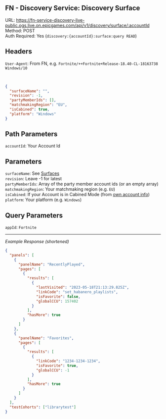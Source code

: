 ## FN - Discovery Service: Discovery Surface

URL: https://fn-service-discovery-live-public.ogs.live.on.epicgames.com/api/v1/discovery/surface/:accountId \
Method: POST \
Auth Required: Yes (`discovery:{accountId}:surface:query READ`)

## Headers

`User-Agent`: From FN, e.g. `Fortnite/++Fortnite+Release-18.40-CL-18163738 Windows/10`

<br/>

```json
{
  "surfaceName": "",
  "revision": -1,
  "partyMemberIds": [],
  "matchmakingRegion": "EU",
  "isCabined": true,
  "platform": "Windows"
}
```

## Path Parameters

`accountId`: Your Account Id

## Parameters

`surfaceName`: See [Surfaces](./README.md#surfaces) <br/>
`revision`: Leave -1 for latest <br/>
`partyMemberIds`: Array of the party member account ids (or an empty array) <br/>
`matchmakingRegion`: Your matchmaking region (e.g. `EU`) <br/>
`isCabined`: If your Account is in Cabined Mode (from [own account info](../../AccountService/Account/Lookup/AccountId.md)) <br/>
`platform`: Your platform (e.g. `Windows`)

## Query Parameters

`appId`: `Fortnite`

---

_Example Response (shortened)_

```json
{
  "panels": [
    {
      "panelName": "RecentlyPlayed",
      "pages": [
        {
          "results": [
            {
              "lastVisited": "2023-05-18T21:13:29.825Z",
              "linkCode": "set_habanero_playlists",
              "isFavorite": false,
              "globalCCU": 157402
            }
          ],
          "hasMore": true
        }
      ]
    },
    {
      "panelName": "Favorites",
      "pages": [
        {
          "results": [
            {
              "linkCode": "1234-1234-1234",
              "isFavorite": true,
              "globalCCU": -1
            }
          ],
          "hasMore": true
        }
      ]
    }
  ],
  "testCohorts": ["librarytest"]
}
```
